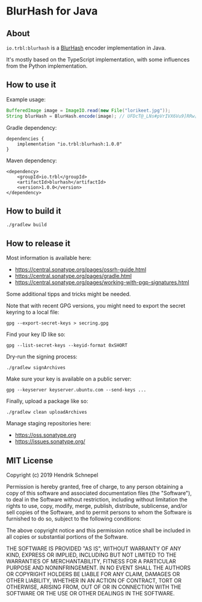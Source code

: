 # BlurHash for Java

## About

`io.trbl:blurhash` is a [BlurHash](https://blurha.sh) encoder implementation in Java.

It's mostly based on the TypeScript implementation,
with some influences from the Python implementation.

## How to use it

Example usage:

```java
BufferedImage image = ImageIO.read(new File("lorikeet.jpg"));
String blurHash = BlurHash.encode(image); // UFDcT@_LNs#pVrIVX6Vu9]RRw[OXOZxaxWNH
```

Gradle dependency:

```
dependencies {
    implementation "io.trbl:blurhash:1.0.0"
}
```

Maven dependency:
```
<dependency>
    <groupId>io.trbl</groupId>
    <artifactId>blurhash</artifactId>
    <version>1.0.0</version>
</dependency>
```

## How to build it

```
./gradlew build
```

## How to release it

Most information is available here:
- https://central.sonatype.org/pages/ossrh-guide.html
- https://central.sonatype.org/pages/gradle.html
- https://central.sonatype.org/pages/working-with-pgp-signatures.html

Some additional tipps and tricks might be needed.

Note that with recent GPG versions,
you might need to export the secret keyring to a local file:
```
gpg --export-secret-keys > secring.gpg
```

Find your key ID like so:
```
gpg --list-secret-keys --keyid-format 0xSHORT
```

Dry-run the signing process:
```
./gradlew signArchives
```

Make sure your key is available on a public server:
```
gpg --keyserver keyserver.ubuntu.com --send-keys ...
```

Finally, upload a package like so:
```
./gradlew clean uploadArchives
```

Manage staging repositories here:
- https://oss.sonatype.org
- https://issues.sonatype.org/

## MIT License

Copyright (c) 2019 Hendrik Schnepel

Permission is hereby granted, free of charge, to any person obtaining a copy
of this software and associated documentation files (the "Software"), to deal
in the Software without restriction, including without limitation the rights
to use, copy, modify, merge, publish, distribute, sublicense, and/or sell
copies of the Software, and to permit persons to whom the Software is
furnished to do so, subject to the following conditions:

The above copyright notice and this permission notice shall be included in all
copies or substantial portions of the Software.

THE SOFTWARE IS PROVIDED "AS IS", WITHOUT WARRANTY OF ANY KIND, EXPRESS OR
IMPLIED, INCLUDING BUT NOT LIMITED TO THE WARRANTIES OF MERCHANTABILITY,
FITNESS FOR A PARTICULAR PURPOSE AND NONINFRINGEMENT. IN NO EVENT SHALL THE
AUTHORS OR COPYRIGHT HOLDERS BE LIABLE FOR ANY CLAIM, DAMAGES OR OTHER
LIABILITY, WHETHER IN AN ACTION OF CONTRACT, TORT OR OTHERWISE, ARISING FROM,
OUT OF OR IN CONNECTION WITH THE SOFTWARE OR THE USE OR OTHER DEALINGS IN THE
SOFTWARE.
